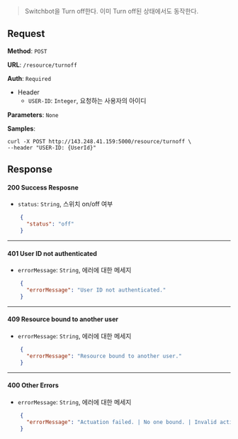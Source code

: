 > Switchbot을 Turn off한다. 이미 Turn off된 상태에서도 동작한다.

## Request

**Method**: `POST`

**URL**: `/resource/turnoff`

**Auth**: `Required`

* Header
  * `USER-ID`: `Integer`, 요청하는 사용자의 아이디

**Parameters**: `None`

**Samples**:
```
curl -X POST http://143.248.41.159:5000/resource/turnoff \
--header "USER-ID: {UserId}"
```

## Response

#### 200 Success Resposne
* `status`: `String`, 스위치 on/off 여부
```json
    {
      "status": "off"
    }
```
***
#### 401 User ID not authenticated
* `errorMessage`: `String`, 에러에 대한 메세지
```json
    {
      "errorMessage": "User ID not authenticated."
    }
```
***
#### 409 Resource bound to another user
* `errorMessage`: `String`, 에러에 대한 메세지
```json
    {
      "errorMessage": "Resource bound to another user."
    }
```
***
#### 400 Other Errors
* `errorMessage`: `String`, 에러에 대한 메세지
```json
    {
      "errorMessage": "Actuation failed. | No one bound. | Invalid action."
    }
```